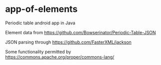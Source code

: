 # app-of-elements
Periodic table android app in Java

Element data from https://github.com/Bowserinator/Periodic-Table-JSON

JSON parsing through https://github.com/FasterXML/jackson

Some functionality permitted by https://commons.apache.org/proper/commons-lang/
